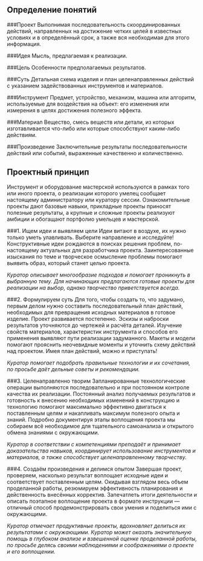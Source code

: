 Определение понятий
-----

###Проект
Выполнимая последовательность скоординированных действий, направленных на достижение четких целей в известных условиях и в определённый срок, а также вся необходимая для этого информация.

###Идея
Мысль, предлагаемая к реализации.

###Цель
Особенности предполагаемых результатов.

###Суть
Детальная схема изделия и план целенаправленных действий с указанием задействованных инструментов и материалов.

###Инструмент
Предмет, устройство, механизм, машина или алгоритм, используемые для воздействия на объект: его изменения или измерения в целях достижения полезного эффекта.

###Материал
Вещество, смесь веществ или детали, из которых изготавливается что-либо или которые способствуют каким-либо действиям.

###Произведение
Заключительные результаты последовательности действий или событий, выраженные качественно и количественно.

Проектный принцип
-----
Инструмент и оборудование мастерской используются в рамках того или иного проекта, о реализации которого умелец сообщает настоящему администратору или куратору сессии. Ознакомительные проекты дают базовые навыки, прикладные проекты приносят полезные результаты, а крупные и сложные проекты реализуют амбиции и обогащают портфолио умельцев и мастерской.

###1. Ищем идеи и выявляем цели
Идеи витают в воздухе, их нужно только уметь улавливать. Выберите направление и исследуйте! Конструктивные идеи рождаются в поисках решения проблем, по-настоящему актуальных для разработчика проекта. Заинтересованные изыскания по теме и творческое осмысление проблемы помогают выявить образ, который станет целью проекта.

*Куратор описывает многообразие подходов и помогает проникнуть в выбранную тему. Для начинающих предлагаются готовые проекты для реализации на выбор, однако творчество приветствуется всегда.*

###2. Формулируем суть
Для того, чтобы создать то, что задумано, первым делом нужно составить последовательный план действий, необходимых для превращения исходных материалов в готовое изделие. Проект развивается постепенно. Эскизы и наброски результатов уточняются до чертежей и расчёта деталей. Изучение свойств материалов, характеристик инструмента и способов его применения выявляют пути реализации задуманного. Макеты и модели помогают прояснить неочевидные моменты и уточнить схему действий над проектом. Имея план действий, можно и приступать!

*Куратор помогает подобрать правильные технологии и их сочетания, по просьбе даёт дельные советы и рекомендации.*

###3. Целенаправленно творим
Запланированные технологические операции выполняются последовательно и при постоянном контроле качества их реализации. Постоянный анализ получаемых результатов и готовность к внесению необходимых изменений в конструкцию и технологию помогают максимально эффективно двигаться к поставленным целям и накапливать максимум полезного опыта и знаний. Подробно документируя этапы воплощения проекта мы собираем всё необходимое для тщательного самоанализа и открытого обмена знаниями с окружающими.

*Куратор в соответствии с компетенциями преподаёт и принимает доказательства навыков, координирует использование инструментов и материалов, а также способствует целенаправленному творчеству.*

###4. Создаём произведения и делимся опытом
Завершая проект, проверяем, насколько результат воплощает исходные идеи и соответствует поставленным целям. Окидывая взглядом весь объем проделанной работы, резюмируем эффективность планирования и действенность внесённых корректив. Запечатлеть итоги деятельности и описать поэтапное воплощение проекта в формате инструкции — отличный способ продемонстрировать свои умения и поделиться ими с окружающими.

*Куратор отмечает продуктивные проекты, вдохновляет делиться их результатами с окружающими. Куратор может оказать значительную помощь в глубоком анализе и взвешенной оценке проделанной работы, по просьбе делясь своими наблюдениями и соображениями о проекте и его воплощении.*
